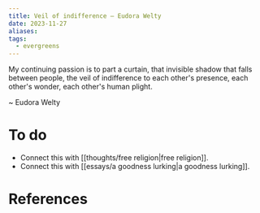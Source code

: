 ```yaml
---
title: Veil of indifference – Eudora Welty
date: 2023-11-27
aliases: 
tags:
  - evergreens
---
```

My continuing passion is to part a curtain, that invisible shadow that falls between people, the veil of indifference to each other's presence, each other's wonder, each other's human plight.

~ Eudora Welty

# To do

- Connect this with [[thoughts/free religion|free religion]].
- Connect this with [[essays/a goodness lurking|a goodness lurking]].

# References